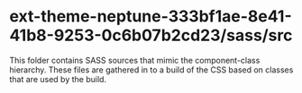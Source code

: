 # ext-theme-neptune-333bf1ae-8e41-41b8-9253-0c6b07b2cd23/sass/src

This folder contains SASS sources that mimic the component-class hierarchy. These files
are gathered in to a build of the CSS based on classes that are used by the build.
